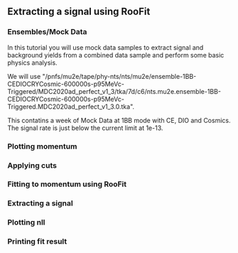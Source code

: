 ## Extracting a signal using RooFit

### Ensembles/Mock Data

In this tutorial you will use mock data samples to extract signal and background yields from a combined data sample and perform some basic physics analysis.

We will use "/pnfs/mu2e/tape/phy-nts/nts/mu2e/ensemble-1BB-CEDIOCRYCosmic-600000s-p95MeVc-Triggered/MDC2020ad_perfect_v1_3/tka/7d/c6/nts.mu2e.ensemble-1BB-CEDIOCRYCosmic-600000s-p95MeVc-Triggered.MDC2020ad_perfect_v1_3.0.tka".

This contatins a week of Mock Data at 1BB mode with CE, DIO and Cosmics. The signal rate is just below the current limit at 1e-13.

### Plotting momentum

### Applying cuts

### Fitting to momentum using RooFit

### Extracting a signal

### Plotting nll

### Printing fit result
